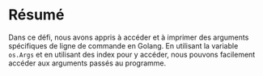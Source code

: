 # Résumé

Dans ce défi, nous avons appris à accéder et à imprimer des arguments spécifiques de ligne de commande en Golang. En utilisant la variable `os.Args` et en utilisant des index pour y accéder, nous pouvons facilement accéder aux arguments passés au programme.
